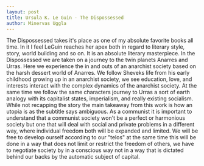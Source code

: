```yaml
---
layout: post
title: Ursula K. Le Guin - The Dispossessed
author: Minervas Uggla
---
```


The Dispossessed takes it's place as one of my absolute favorite books all time. In it I feel LeGuin reaches her apex both in regard to literary style, story, world building and so on. It is an absolute literary masterpiece. In the Dispossessed we are taken on a journey to the twin planets Anarres and Urras. Here we experience the in and outs of an anarchist society based on the harsh dessert world of Anarres. We follow Sheveks life from his early childhood growing up in an anarchist society, we see education, love, and interests interact with the complex dynamics of the anarchist society. At the same time we follow the same characters journey to Urras a sort of earth analogy with its capitalist states, imperialism, and really existing socialism. While not recapping the story the main takeaway from this work is how an utopia is as the subtitle says ambiguous. As a communist it is important to understand that a communist society won't be a perfect or harmonious society but one that will deal with social and private problems in a different way, where individual freedom both will be expanded and limited. We will be free to develop ourself according to our "telos" at the same time this will be done in a way that does not limit or restrict the freedom of others, we have to negotiate society by in a conscious way not in a way that is dictated behind our backs by the automatic subject of capital. 

